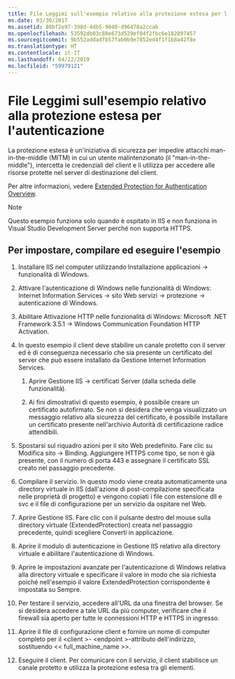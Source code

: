 ```yaml
---
title: File Leggimi sull'esempio relativo alla protezione estesa per l'autenticazione
ms.date: 03/30/2017
ms.assetid: 80bf2e97-398d-4db5-9040-d96478a2ccab
ms.openlocfilehash: 53592db03c88e673d529ef04f2fbc6e182897457
ms.sourcegitcommit: 9b552addadfb57fab0b9e7852ed4f1f1b8a42f8e
ms.translationtype: HT
ms.contentlocale: it-IT
ms.lasthandoff: 04/22/2019
ms.locfileid: "59979121"
---
```

# <a name="readme-for-extended-protection-authentication-sample"></a>File Leggimi sull'esempio relativo alla protezione estesa per l'autenticazione
La protezione estesa è un'iniziativa di sicurezza per impedire attacchi man-in-the-middle (MITM) in cui un utente malintenzionato (il "man-in-the-middle"), intercetta le credenziali del client e li utilizza per accedere alle risorse protette nel server di destinazione del client.  
  
 Per altre informazioni, vedere [Extended Protection for Authentication Overview](../../../../docs/framework/wcf/feature-details/extended-protection-for-authentication-overview.md).  
  
> [!NOTE]
>  Questo esempio funziona solo quando è ospitato in IIS e non funziona in Visual Studio Development Server perché non supporta HTTPS.  
  
## <a name="to-set-up-build-and-run-the-sample"></a>Per impostare, compilare ed eseguire l'esempio  
  
1. Installare IIS nel computer utilizzando Installazione applicazioni -> funzionalità di Windows.  
  
2. Attivare l'autenticazione di Windows nelle funzionalità di Windows: Internet Information Services -> sito Web servizi -> protezione -> autenticazione di Windows.  
  
3. Abilitare Attivazione HTTP nelle funzionalità di Windows: Microsoft .NET Framework 3.5.1 -> Windows Communication Foundation HTTP Activation.  
  
4. In questo esempio il client deve stabilire un canale protetto con il server ed è di conseguenza necessario che sia presente un certificato del server che può essere installato da Gestione Internet Information Services.  
  
    1.  Aprire Gestione IIS -> certificati Server (dalla scheda delle funzionalità).  
  
    2.  Ai fini dimostrativi di questo esempio, è possibile creare un certificato autofirmato. Se non si desidera che venga visualizzato un messaggio relativo alla sicurezza del certificato, è possibile installare un certificato presente nell'archivio Autorità di certificazione radice attendibili.  
  
5. Spostarsi sul riquadro azioni per il sito Web predefinito. Fare clic su Modifica sito -> Binding. Aggiungere HTTPS come tipo, se non è già presente, con il numero di porta 443 e assegnare il certificato SSL creato nel passaggio precedente.  
  
6. Compilare il servizio. In questo modo viene creata automaticamente una directory virtuale in IIS (dall'azione di post-compilazione specificata nelle proprietà di progetto) e vengono copiati i file con estensione dll e svc e il file di configurazione per un servizio da ospitare nel Web.  
  
7. Aprire Gestione IIS. Fare clic con il pulsante destro del mouse sulla directory virtuale (ExtendedProtection) creata nel passaggio precedente, quindi scegliere Converti in applicazione.  
  
8. Aprire il modulo di autenticazione in Gestione IIS relativo alla directory virtuale e abilitare l'autenticazione di Windows.  
  
9. Aprire le impostazioni avanzate per l'autenticazione di Windows relativa alla directory virtuale e specificare il valore in modo che sia richiesta poiché nell'esempio il valore ExtendedProtection corrispondente è impostata su Sempre.  
  
10. Per testare il servizio, accedere all'URL da una finestra del browser. Se si desidera accedere a tale URL da più computer, verificare che il firewall sia aperto per tutte le connessioni HTTP e HTTPS in ingresso.  
  
11. Aprire il file di configurazione client e fornire un nome di computer completo per il \<client >- \<endpoint >-attributo dell'indirizzo, sostituendo << full_machine_name >>.  
  
12. Eseguire il client. Per comunicare con il servizio, il client stabilisce un canale protetto e utilizza la protezione estesa tra gli elementi.
